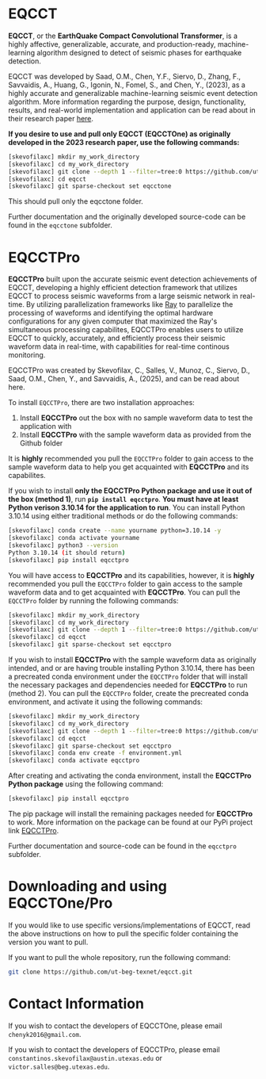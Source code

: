 # EQCCT
**EQCCT**, or the **EarthQuake Compact Convolutional Transformer**, is a highly affective, generalizable, accurate, and production-ready, machine-learning algorithm designed to detect of seismic phases for earthquake detection. 

EQCCT was developed by Saad, O.M., Chen, Y.F., Siervo, D., Zhang, F., Savvaidis, A., Huang, G., Igonin, N., Fomel, S., and Chen, Y., (2023), as a highly accurate and generalizable machine-learning seismic event detection algorithm. More information regarding the purpose, design, functionality, results, and real-world implementation and application can be read about in their research paper [here](https://ieeexplore.ieee.org/document/10264212).

**If you desire to use and pull only EQCCT (EQCCTOne) as originally developed in the 2023 research paper, use the following commands:** 
```sh
[skevofilaxc] mkdir my_work_directory
[skevofilaxc] cd my_work_directory
[skevofilaxc] git clone --depth 1 --filter=tree:0 https://github.com/ut-beg-texnet/eqcct.git --sparse
[skevofilaxc] cd eqcct
[skevofilaxc] git sparse-checkout set eqcctone
```
This should pull only the eqcctone folder.

Further documentation and the originally developed source-code can be found in the `eqcctone` subfolder. 


# EQCCTPro
**EQCCTPro** built upon the accurate seismic event detection achievements of EQCCT, developing a highly efficient detection framework that utilizes EQCCT to process seismic waveforms from a large seismic network in real-time. By utilizing parallelization frameworks like [Ray](https://docs.ray.io/en/latest/index.html) to parallelize the processing of waveforms and identifying the optimal hardware configurations for any given computer that maximized the Ray's simultaneous processing capabilites, EQCCTPro enables users to utilize EQCCT to quickly, accurately, and efficiently process their seismic waveform data in real-time, with capabilities for real-time continous monitoring. 

EQCCTPro was created by Skevofilax, C., Salles, V., Munoz, C., Siervo, D., Saad, O.M., Chen, Y., and Savvaidis, A., (2025), and can be read about here. 

To install `EQCCTPro`, there are two installation approaches: 
1. Install **EQCCTPro** out the box with no sample waveform data to test the application with
2. Install **EQCCTPro** with the sample waveform data as provided from the Github folder

It is **highly** recommended you pull the `EQCCTPro` folder to gain access to the sample waveform data to help you get acquainted with **EQCCTPro** and its capabilites.

If you wish to install **only the EQCCTPro Python package and use it out of the box (method 1)**, run **`pip install eqcctpro`**. **You must have at least Python verison 3.10.14 for the application to run**. 
You can install Python 3.10.14 using either traditional methods or do the following commands: 

```sh
[skevofilaxc] conda create --name yourname python=3.10.14 -y
[skevofilaxc] conda activate yourname 
[skevofilaxc] python3 --version
Python 3.10.14 (it should return)
[skevofilaxc] pip install eqcctpro
```
You will have access to **EQCCTPro** and its capabilities, however, it is **highly** recommended you pull the `EQCCTPro` folder to gain access to the sample waveform data and to get acquainted with **EQCCTPro**. 
You can pull the `EQCCTPro` folder by running the following commands: 

```sh
[skevofilaxc] mkdir my_work_directory
[skevofilaxc] cd my_work_directory
[skevofilaxc] git clone --depth 1 --filter=tree:0 https://github.com/ut-beg-texnet/eqcct.git --sparse
[skevofilaxc] cd eqcct
[skevofilaxc] git sparse-checkout set eqcctpro
```


If you wish to install **EQCCTPro** with the sample waveform data as originally intended, and or are having trouble installing Python 3.10.14, there has been a precreated conda environment under the `EQCCTPro` folder that will install the necessary packages
and dependencies needed for **EQCCTPro** to run (method 2). 
You can pull the `EQCCTPro` folder, create the precreated conda environment, and activate it using the following commands: 

```sh
[skevofilaxc] mkdir my_work_directory
[skevofilaxc] cd my_work_directory
[skevofilaxc] git clone --depth 1 --filter=tree:0 https://github.com/ut-beg-texnet/eqcct.git --sparse
[skevofilaxc] cd eqcct
[skevofilaxc] git sparse-checkout set eqcctpro
[skevofilaxc] conda env create -f environment.yml
[skevofilaxc] conda activate eqcctpro
```

After creating and activating the conda environment, install the **EQCCTPro Python package** using the following command: 
```sh
[skevofilaxc] pip install eqcctpro
```
The pip package will install the remaining packages needed for **EQCCTPro** to work. More information on the package can be found at our PyPi project link [EQCCTPro](https://pypi.org/project/eqcctpro/).

Further documentation and source-code can be found in the `eqcctpro` subfolder.


# Downloading and using EQCCTOne/Pro
If you would like to use specific versions/implementations of EQCCT, read the above instructions on how to pull the specific folder containing the version you want to pull. 

If you want to pull the whole repository, run the following command: 

```sh
git clone https://github.com/ut-beg-texnet/eqcct.git
```

# Contact Information
If you wish to contact the developers of EQCCTOne, please email `chenyk2016@gmail.com`.

If you wish to contact the developers of EQCCTPro, please email `constantinos.skevofilax@austin.utexas.edu` or `victor.salles@beg.utexas.edu`. 